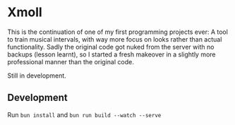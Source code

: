 # Xmoll

This is the continuation of one of my first programming projects ever:
A tool to train musical intervals, with way more focus on looks rather than actual functionality.
Sadly the original code got nuked from the server with no backups (lesson learnt),
so I started a fresh makeover in a slightly more professional manner than the original code.

Still in development.

## Development

Run `bun install` and `bun run build --watch --serve`
